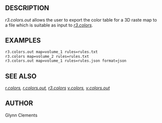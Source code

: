 ## DESCRIPTION

*r3.colors.out* allows the user to export the color table for a 3D raste
map to a file which is suitable as input to *[r3.colors](r3.colors.md)*.

## EXAMPLES

```sh
r3.colors.out map=volume_1 rules=rules.txt
r3.colors map=volume_2 rules=rules.txt
r3.colors.out map=volume_1 rules=rules.json format=json
```

## SEE ALSO

*[r.colors](r.colors.md), [r.colors.out](r.colors.out.md),
[r3.colors](r3.colors.md) [v.colors](v.colors.md),
[v.colors.out](v.colors.out.md)*

## AUTHOR

Glynn Clements

